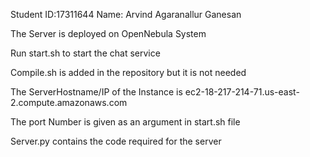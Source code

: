 Student ID:17311644  Name: Arvind Agaranallur Ganesan

The Server is deployed on OpenNebula System

Run start.sh to start the chat service

Compile.sh is added in the repository but it is not needed

The ServerHostname/IP of the Instance is ec2-18-217-214-71.us-east-2.compute.amazonaws.com

The port Number is given as an argument in start.sh file

Server.py contains the code required for the server

